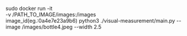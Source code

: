 sudo docker run -it \
-v /PATH_TO_IMAGE/images:/images \
image_id(eg.:0a4e7e23a9b6) python3 ./visual-measurement/main.py --image /images/bottle4.jpeg --width 2.5